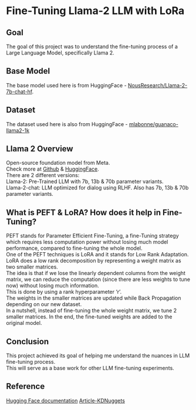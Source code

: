 # Fine-Tuning Llama-2 LLM with LoRa

## Goal
The goal of this project was to understand the fine-tuning process of a Large Language Model, specifically Llama 2.

## Base Model
The base model used here is from HuggingFace - [NousResearch/Llama-2-7b-chat-hf](https://huggingface.co/NousResearch/Llama-2-7b-chat-hf).

## Dataset
The dataset used here is also from HuggingFace - [mlabonne/guanaco-llama2-1k](https://huggingface.co/datasets/mlabonne/guanaco-llama2-1k)

## Llama 2 Overview
Open-source foundation model from Meta.  
Check more at [Github](https://github.com/meta-llama/llama) & [HuggingFace](https://huggingface.co/docs/transformers/en/model_doc/llama2).  
There are 2 different versions:  
Llama-2: Pre-Trained LLM with 7b, 13b & 70b parameter variants.  
Llama-2-chat: LLM optimized for dialog using RLHF. Also has 7b, 13b & 70b parameter variants.  

## What is PEFT & LoRA? How does it help in Fine-Tuning?
PEFT stands for Parameter Efficient Fine-Tuning, a fine-Tuning strategy which requires less computation power without losing much model performance, compared to fine-tuning the whole model.  
One of the PEFT techniques is LoRA and it stands for Low Rank Adaptation.  
LoRA does a low rank decomposition by representing a weight matrix as two smaller matrices.  
The idea is that if we lose the linearly dependent columns from the weight matrix, we can reduce the computation (since there are less weights to tune now) without losing much information.  
This is done by using a rank hyperparameter ‘r’.  
The weights in the smaller matrices are updated while Back Propagation depending on our new dataset.  
In a nutshell, instead of fine-tuning the whole weight matrix, we tune 2 smaller matrices. 
In the end, the fine-tuned weights are added to the original model.

## Conclusion
This project achieved its goal of helping me understand the nuances in LLM fine-tuning process.  
This will serve as a base work for other LLM fine-tuning experiments.  

## Reference
[Hugging Face documentation](https://huggingface.co/docs)
[Article-KDNuggets](https://www.kdnuggets.com/fine-tuning-llamav2-with-qlora-on-google-colab-for-free)
